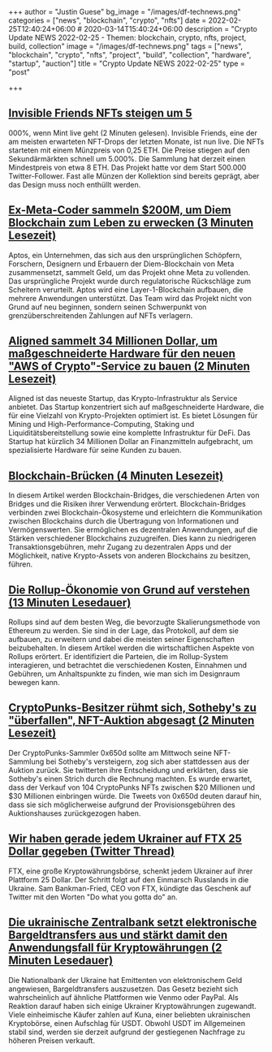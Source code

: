 +++
author = "Justin Guese"
bg_image = "/images/df-technews.png"
categories = ["news", "blockchain", "crypto", "nfts"]
date = 2022-02-25T12:40:24+06:00 # 2020-03-14T15:40:24+06:00
description = "Crypto Update NEWS 2022-02-25 - Themen: blockchain, crypto, nfts, project, build, collection"
image = "/images/df-technews.png"
tags = ["news", "blockchain", "crypto", "nfts", "project", "build", "collection", "hardware", "startup", "auction"]
title = "Crypto Update NEWS 2022-02-25"
type = "post"

+++

## [Invisible Friends NFTs steigen um 5](https://outline.com/JTE4dC)

000%, wenn Mint live geht (2 Minuten gelesen). Invisible Friends, eine der am meisten erwarteten NFT-Drops der letzten Monate, ist nun live. Die NFTs starteten mit einem Münzpreis von 0,25 ETH. Die Preise stiegen auf den Sekundärmärkten schnell um 5.000%. Die Sammlung hat derzeit einen Mindestpreis von etwa 8 ETH. Das Projekt hatte vor dem Start 500.000 Twitter-Follower. Fast alle Münzen der Kollektion sind bereits geprägt, aber das Design muss noch enthüllt werden.

## [Ex-Meta-Coder sammeln $200M, um Diem Blockchain zum Leben zu erwecken (3 Minuten Lesezeit)](https://www.coindesk.com/business/2022/02/24/ex-meta-coders-raising-200m-to-bring-diem-blockchain-to-life-sources/)

 Aptos, ein Unternehmen, das sich aus den ursprünglichen Schöpfern, Forschern, Designern und Erbauern der Diem-Blockchain von Meta zusammensetzt, sammelt Geld, um das Projekt ohne Meta zu vollenden. Das ursprüngliche Projekt wurde durch regulatorische Rückschläge zum Scheitern verurteilt. Aptos wird eine Layer-1-Blockchain aufbauen, die mehrere Anwendungen unterstützt. Das Team wird das Projekt nicht von Grund auf neu beginnen, sondern seinen Schwerpunkt von grenzüberschreitenden Zahlungen auf NFTs verlagern.

## [Aligned sammelt 34 Millionen Dollar, um maßgeschneiderte Hardware für den neuen "AWS of Crypto"-Service zu bauen (2 Minuten Lesezeit)](https://decrypt.co/93722/aligned-crypto-infrastructure)

 Aligned ist das neueste Startup, das Krypto-Infrastruktur als Service anbietet. Das Startup konzentriert sich auf maßgeschneiderte Hardware, die für eine Vielzahl von Krypto-Projekten optimiert ist. Es bietet Lösungen für Mining und High-Performance-Computing, Staking und Liquiditätsbereitstellung sowie eine komplette Infrastruktur für DeFi. Das Startup hat kürzlich 34 Millionen Dollar an Finanzmitteln aufgebracht, um spezialisierte Hardware für seine Kunden zu bauen.

## [Blockchain-Brücken (4 Minuten Lesezeit)](https://ethereum.org/en/bridges/)

 In diesem Artikel werden Blockchain-Bridges, die verschiedenen Arten von Bridges und die Risiken ihrer Verwendung erörtert. Blockchain-Bridges verbinden zwei Blockchain-Ökosysteme und erleichtern die Kommunikation zwischen Blockchains durch die Übertragung von Informationen und Vermögenswerten. Sie ermöglichen es dezentralen Anwendungen, auf die Stärken verschiedener Blockchains zuzugreifen. Dies kann zu niedrigeren Transaktionsgebühren, mehr Zugang zu dezentralen Apps und der Möglichkeit, native Krypto-Assets von anderen Blockchains zu besitzen, führen.

## [Die Rollup-Ökonomie von Grund auf verstehen (13 Minuten Lesedauer)](https://barnabe.substack.com/p/understanding-rollup-economics-from)

 Rollups sind auf dem besten Weg, die bevorzugte Skalierungsmethode von Ethereum zu werden. Sie sind in der Lage, das Protokoll, auf dem sie aufbauen, zu erweitern und dabei die meisten seiner Eigenschaften beizubehalten. In diesem Artikel werden die wirtschaftlichen Aspekte von Rollups erörtert. Er identifiziert die Parteien, die im Rollup-System interagieren, und betrachtet die verschiedenen Kosten, Einnahmen und Gebühren, um Anhaltspunkte zu finden, wie man sich im Designraum bewegen kann.

## [CryptoPunks-Besitzer rühmt sich, Sotheby's zu "überfallen", NFT-Auktion abgesagt (2 Minuten Lesezeit)](https://decrypt.co/93684/cryptopunks-owner-boasts-rugging-sothebys-nft-auction-canceled)

 Der CryptoPunks-Sammler 0x650d sollte am Mittwoch seine NFT-Sammlung bei Sotheby's versteigern, zog sich aber stattdessen aus der Auktion zurück. Sie twitterten ihre Entscheidung und erklärten, dass sie Sotheby's einen Strich durch die Rechnung machten. Es wurde erwartet, dass der Verkauf von 104 CryptoPunks NFTs zwischen $20 Millionen und $30 Millionen einbringen würde. Die Tweets von 0x650d deuten darauf hin, dass sie sich möglicherweise aufgrund der Provisionsgebühren des Auktionshauses zurückgezogen haben.

## [Wir haben gerade jedem Ukrainer auf FTX 25 Dollar gegeben (Twitter Thread)](https://twitter.com/SBF_FTX/status/1496980981617946624)

 FTX, eine große Kryptowährungsbörse, schenkt jedem Ukrainer auf ihrer Plattform 25 Dollar. Der Schritt folgt auf den Einmarsch Russlands in die Ukraine. Sam Bankman-Fried, CEO von FTX, kündigte das Geschenk auf Twitter mit den Worten "Do what you gotta do" an.

## [Die ukrainische Zentralbank setzt elektronische Bargeldtransfers aus und stärkt damit den Anwendungsfall für Kryptowährungen (2 Minuten Lesedauer)](https://www.cnbc.com/2022/02/24/ukranian-bank-suspends-e-cash-transfers-bolstering-crypto-use-case.html)

 Die Nationalbank der Ukraine hat Emittenten von elektronischem Geld angewiesen, Bargeldtransfers auszusetzen. Das Gesetz bezieht sich wahrscheinlich auf ähnliche Plattformen wie Venmo oder PayPal. Als Reaktion darauf haben sich einige Ukrainer Kryptowährungen zugewandt. Viele einheimische Käufer zahlen auf Kuna, einer beliebten ukrainischen Kryptobörse, einen Aufschlag für USDT. Obwohl USDT im Allgemeinen stabil sind, werden sie derzeit aufgrund der gestiegenen Nachfrage zu höheren Preisen verkauft.

